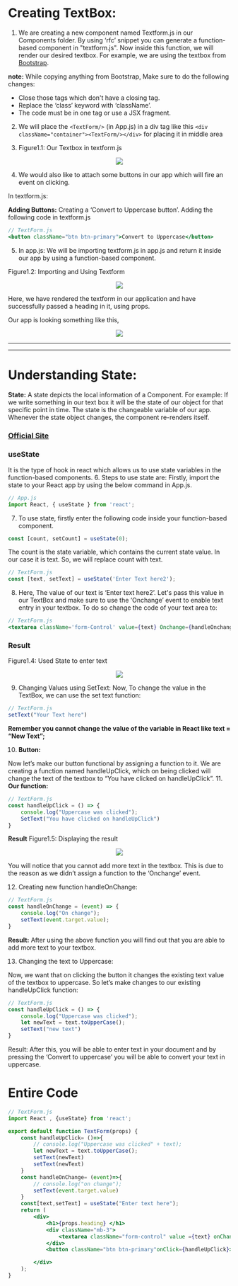 # Creating TextBox:
1. We are creating a new component named Textform.js in our Components folder. By using ‘rfc’ snippet you can generate a function-based component in "textform.js". Now inside this function, we will render our desired textbox. For example, we are using the textbox from [Bootstrap](https://getbootstrap.com/docs/5.1/forms/form-control/).


**note:**
While copying anything from Bootstrap, Make sure to do the following changes:
- Close those tags which don't have a closing tag.
- Replace the ‘class’ keyword with ‘className’.
- The code must be in one tag or use a JSX fragment.

2. We will place the ```<TextForm/>``` (in App.js) in a div tag like this ```<div className="container"><TextForm/></div>``` for placing it in middle area 

3. Figure1.1: Our Textbox in textform.js

<p align="center">
        <img src="https://github.com/Subham-Maity/react-js-bootcamp/blob/master/06.Creating%20TextBox%20using%20State%20&%20Handling%20Events%20(TextUtil%20Project)/Images(ignore)/Img1.png?raw=true"/>
        </p>


4. We would also like to attach some buttons in our app which will fire an event on clicking. 

In textform.js:

**Adding Buttons:** Creating a ‘Convert to Uppercase button’. Adding the following code in textform.js
```jsx
// TextForm.js
<button className="btn btn-primary">Convert to Uppercase</button>
```
5. In app.js: We will be importing textform.js in app.js and return it inside our app by using a function-based component.
   
Figure1.2: Importing and Using Textform
<p align="center">
        <img src="https://github.com/Subham-Maity/react-js-bootcamp/blob/master/06.Creating%20TextBox%20using%20State%20&%20Handling%20Events%20(TextUtil%20Project)/Images(ignore)/Img2.png?raw=true"/>
        </p>


Here, we have rendered the textform in our application and have successfully passed a heading in it, using props.

Our app is looking something like this,

<p align="center">
        <img src="https://github.com/Subham-Maity/react-js-bootcamp/blob/master/06.Creating%20TextBox%20using%20State%20&%20Handling%20Events%20(TextUtil%20Project)/Images(ignore)/Img3.png?raw=true"/>
        </p>

*********************
*********************

# Understanding State:
**State:** A state depicts the local information of a Component. For example: If we write something in our text box it will be the state of our object for that specific point in time. The state is the changeable variable of our app. Whenever the state object changes, the component re-renders itself.
### [Official Site](https://reactjs.org/docs/hooks-intro.html)
### useState
It is the type of hook in react which allows us to use state variables in the function-based components.
6. Steps to use state are: Firstly, import the state to your React app by using the below command in App.js.
```jsx
// App.js
import React, { useState } from 'react';
```
7. To use state, firstly enter the following code inside your function-based component.

```jsx
const [count, setCount] = useState(0);
```
The count is the state variable, which contains the current state value. In our case it is text. So, we will replace count with text.
````jsx
// TextForm.js
const [text, setText] = useState('Enter Text here2');
````
8. Here, The value of our text is ‘Enter text here2’. Let's pass this value in our TextBox and make sure to use the ‘Onchange’ event to enable text entry in your textbox. To do so change the code of your text area to:
```jsx
// TextForm.js
<textarea className='form-Control' value={text} Onchange={handleOnchange} id='mybox' rows= '8'></textarea>
```
### Result
Figure1.4: Used State to enter text
<p align="center">
        <img src="https://github.com/Subham-Maity/react-js-bootcamp/blob/master/06.Creating%20TextBox%20using%20State%20&%20Handling%20Events%20(TextUtil%20Project)/Images(ignore)/Img4.jpg?raw=true"/>
        </p>

9. Changing Values using SetText:
Now, To change the value in the TextBox, we can use the set text function: 
```jsx
// TextForm.js
setText("Your Text here")
```
**Remember you cannot change the value of the variable in React like text = “New Text”;**

10. **Button:**

Now let’s make our button functional by assigning a function to it. We are creating a function named handleUpClick, which on being clicked will change the text of the textbox to “You have clicked on handleUpClick”.
11. **Our function:**
```jsx
// TextForm.js
const handleUpClick = () => {
    console.log("Uppercase was clicked");
    SetText("You have clicked on handleUpClick")
}
```
**Result**
Figure1.5: Displaying the result
<p align="center">
        <img src="https://github.com/Subham-Maity/react-js-bootcamp/blob/master/06.Creating%20TextBox%20using%20State%20&%20Handling%20Events%20(TextUtil%20Project)/Images(ignore)/Img5.jpg?raw=true"/>
        </p>
You will notice that you cannot add more text in the textbox. This is due to the reason as we didn’t assign a function to the ‘Onchange’ event.

12. Creating new function handleOnChange:  

```jsx
// TextForm.js
const handleOnChange = (event) => {
    console.log("On change");
    setText(event.target.value);
}
```
**Result:** After using the above function you will find out that you are able to add more text to your textbox.

13. Changing the text to Uppercase:

Now, we want that on clicking the button it changes the existing text value of the textbox to uppercase. So let’s make changes to our existing handleUpClick function:

```jsx
// TextForm.js
const handleUpClick = () => {
    console.log("Uppercase was clicked");
    let newText = text.toUpperCase();
    setText("new text")
}
```
Result: After this, you will be able to enter text in your document and by pressing the ‘Convert to uppercase’ you will be able to convert your text in uppercase.

# Entire Code 
```jsx
// TextForm.js
import React , {useState} from 'react';

export default function TextForm(props) {
    const handleUpClick= ()=>{
        // console.log("Uppercase was clicked" + text);
        let newText = text.toUpperCase();
        setText(newText)
        setText(newText)
    }
    const handleOnChange= (event)=>{
        // console.log("on change");
        setText(event.target.value)
    }
    const[text,setText] = useState("Enter text here");
    return (
        <div>
            <h1>{props.heading} </h1>
            <div className="mb-3">
                <textarea className="form-control" value ={text} onChange={handleOnChange} id="myBox" rows="8"></textarea>
            </div>
            <button className="btn btn-primary"onClick={handleUpClick}>Convert to Uppercase</button>

        </div>
    );
}


```
